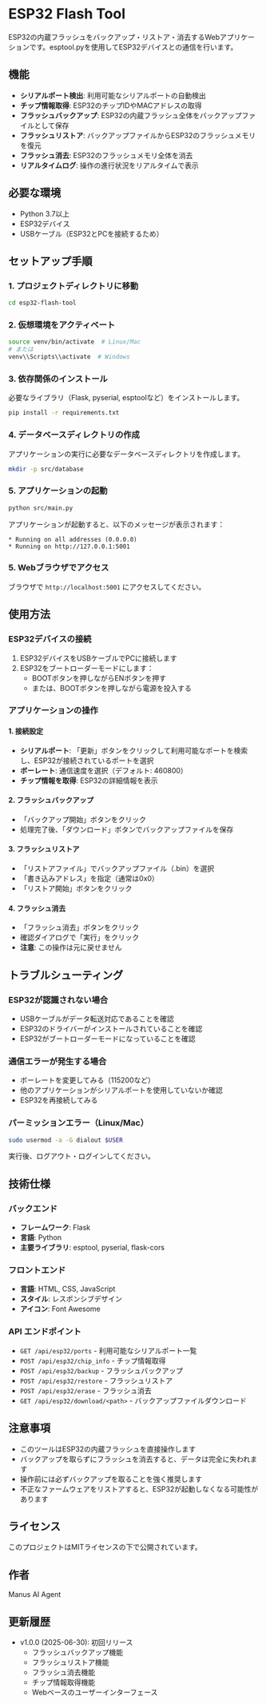 # ESP32 Flash Tool

ESP32の内蔵フラッシュをバックアップ・リストア・消去するWebアプリケーションです。esptool.pyを使用してESP32デバイスとの通信を行います。

## 機能

- **シリアルポート検出**: 利用可能なシリアルポートの自動検出
- **チップ情報取得**: ESP32のチップIDやMACアドレスの取得
- **フラッシュバックアップ**: ESP32の内蔵フラッシュ全体をバックアップファイルとして保存
- **フラッシュリストア**: バックアップファイルからESP32のフラッシュメモリを復元
- **フラッシュ消去**: ESP32のフラッシュメモリ全体を消去
- **リアルタイムログ**: 操作の進行状況をリアルタイムで表示

## 必要な環境

- Python 3.7以上
- ESP32デバイス
- USBケーブル（ESP32とPCを接続するため）

## セットアップ手順

### 1. プロジェクトディレクトリに移動
```bash
cd esp32-flash-tool
```

### 2. 仮想環境をアクティベート
```bash
source venv/bin/activate  # Linux/Mac
# または
venv\\Scripts\\activate  # Windows
```

### 3. 依存関係のインストール

必要なライブラリ（Flask, pyserial, esptoolなど）をインストールします。

```bash
pip install -r requirements.txt
```

### 4. データベースディレクトリの作成

アプリケーションの実行に必要なデータベースディレクトリを作成します。

```bash
mkdir -p src/database
```

### 5. アプリケーションの起動
```bash
python src/main.py
```

アプリケーションが起動すると、以下のメッセージが表示されます：
```
* Running on all addresses (0.0.0.0)
* Running on http://127.0.0.1:5001
```

### 5. Webブラウザでアクセス
ブラウザで `http://localhost:5001` にアクセスしてください。

## 使用方法

### ESP32デバイスの接続
1. ESP32デバイスをUSBケーブルでPCに接続します
2. ESP32をブートローダーモードにします：
   - BOOTボタンを押しながらENボタンを押す
   - または、BOOTボタンを押しながら電源を投入する

### アプリケーションの操作

#### 1. 接続設定
- **シリアルポート**: 「更新」ボタンをクリックして利用可能なポートを検索し、ESP32が接続されているポートを選択
- **ボーレート**: 通信速度を選択（デフォルト: 460800）
- **チップ情報を取得**: ESP32の詳細情報を表示

#### 2. フラッシュバックアップ
- 「バックアップ開始」ボタンをクリック
- 処理完了後、「ダウンロード」ボタンでバックアップファイルを保存

#### 3. フラッシュリストア
- 「リストアファイル」でバックアップファイル（.bin）を選択
- 「書き込みアドレス」を指定（通常は0x0）
- 「リストア開始」ボタンをクリック

#### 4. フラッシュ消去
- 「フラッシュ消去」ボタンをクリック
- 確認ダイアログで「実行」をクリック
- **注意**: この操作は元に戻せません

## トラブルシューティング

### ESP32が認識されない場合
- USBケーブルがデータ転送対応であることを確認
- ESP32のドライバーがインストールされていることを確認
- ESP32がブートローダーモードになっていることを確認

### 通信エラーが発生する場合
- ボーレートを変更してみる（115200など）
- 他のアプリケーションがシリアルポートを使用していないか確認
- ESP32を再接続してみる

### パーミッションエラー（Linux/Mac）
```bash
sudo usermod -a -G dialout $USER
```
実行後、ログアウト・ログインしてください。

## 技術仕様

### バックエンド
- **フレームワーク**: Flask
- **言語**: Python
- **主要ライブラリ**: esptool, pyserial, flask-cors

### フロントエンド
- **言語**: HTML, CSS, JavaScript
- **スタイル**: レスポンシブデザイン
- **アイコン**: Font Awesome

### API エンドポイント
- `GET /api/esp32/ports` - 利用可能なシリアルポート一覧
- `POST /api/esp32/chip_info` - チップ情報取得
- `POST /api/esp32/backup` - フラッシュバックアップ
- `POST /api/esp32/restore` - フラッシュリストア
- `POST /api/esp32/erase` - フラッシュ消去
- `GET /api/esp32/download/<path>` - バックアップファイルダウンロード

## 注意事項

- このツールはESP32の内蔵フラッシュを直接操作します
- バックアップを取らずにフラッシュを消去すると、データは完全に失われます
- 操作前には必ずバックアップを取ることを強く推奨します
- 不正なファームウェアをリストアすると、ESP32が起動しなくなる可能性があります

## ライセンス

このプロジェクトはMITライセンスの下で公開されています。

## 作者

Manus AI Agent

## 更新履歴

- v1.0.0 (2025-06-30): 初回リリース
  - フラッシュバックアップ機能
  - フラッシュリストア機能
  - フラッシュ消去機能
  - チップ情報取得機能
  - Webベースのユーザーインターフェース

